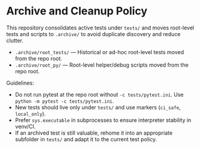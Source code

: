 # Archive and Cleanup Policy

This repository consolidates active tests under `tests/` and moves root-level tests and scripts to `.archive/` to avoid duplicate discovery and reduce clutter.

- `.archive/root_tests/` — Historical or ad-hoc root-level tests moved from the repo root.
- `.archive/root_py/` — Root-level helper/debug scripts moved from the repo root.

Guidelines:
- Do not run pytest at the repo root without `-c tests/pytest.ini`. Use `python -m pytest -c tests/pytest.ini`.
- New tests should live only under `tests/` and use markers (`ci_safe`, `local_only`).
- Prefer `sys.executable` in subprocesses to ensure interpreter stability in venv/CI.
- If an archived test is still valuable, rehome it into an appropriate subfolder in `tests/` and adapt it to the current test policy.
